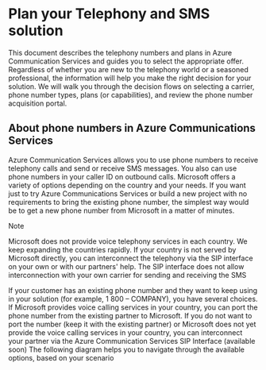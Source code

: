 # Plan your Telephony and SMS solution

This document describes the telephony numbers and plans in Azure Communication Services and guides you to select the appropriate offer. Regardless of whether you are new to the telephony world or a seasoned professional, the information will help you make the right decision for your solution.
We will walk you through the decision flows on selecting a carrier, phone number types, plans (or capabilities), and review the phone number acquisition portal.

## About phone numbers in Azure Communications Services

Azure Communication Services allows you to use phone numbers to receive telephony calls and send or receive SMS messages. You also can use phone numbers in your caller ID on outbound calls.  Microsoft offers a variety of options depending on the country and your needs.
If you want just to try Azure Communications Services or build a new project with no requirements to bring the existing phone number, the simplest way would be to get a new phone number from Microsoft in a matter of minutes.


> [!NOTE]
> Microsoft does not provide voice telephony services in each country. We keep expanding the countries rapidly. If your country is not served by Microsoft directly, you can interconnect the telephony via the SIP interface on your own or with our partners' help. The SIP interface does not allow interconnection with your own carrier for sending and receiving the SMS

If your customer has an existing phone number and they want to keep using in your solution (for example, 1 800 – COMPANY), you have several choices.
If Microsoft provides voice calling services in your country, you can port the phone number from the existing partner to Microsoft.
If you do not want to port the number (keep it with the existing partner) or Microsoft does not yet provide the voice calling services in your country, you can interconnect your partner via the Azure Communication Services SIP Interface (available soon)
The following diagram helps you to navigate through the available options, based on your scenario
